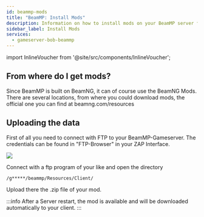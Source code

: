 ```yaml
---
id: beammp-mods
title: "BeamMP: Install Mods"
description: Information on how to install mods on your BeamMP server from ZAP-Hosting - ZAP-Hosting.com documentation
sidebar_label: Install Mods
services:
  - gameserver-bob-beammp
---
```


import InlineVoucher from '@site/src/components/InlineVoucher';

<InlineVoucher />

## From where do I get mods?
Since BeamMP is built on BeamNG, it can of course use the BeamNG Mods.
There are several locations, from where you could download mods, the official one you can find at beamng.com/resources

## Uploading the data
First of all you need to connect with FTP to your BeamMP-Gameserver. The credentials can be found in "FTP-Browser" in your ZAP Interface.

![](https://screensaver01.zap-hosting.com/index.php/s/98Yz5M7K6YDP9Fd/preview)

Connect with a ftp program of your like and open the directory

```
/g*****/beammp/Resources/Client/
```

Upload there the .zip file of your mod.

:::info
After a Server restart, the mod is available and will be downloaded automatically to your client.
:::

<InlineVoucher />
